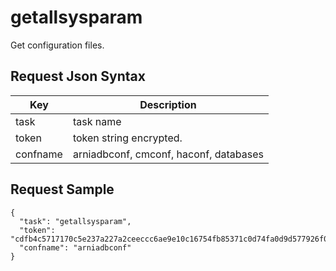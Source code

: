 # getallsysparam

Get configuration files.

## Request Json Syntax

| **Key** | **Description** |
| --- | --- |
| task | task name |
| token | token string encrypted. |
| confname | arniadbconf, cmconf, haconf, databases |

## Request Sample

```
{
  "task": "getallsysparam",
  "token": "cdfb4c5717170c5e237a227a2ceeccc6ae9e10c16754fb85371c0d74fa0d9d577926f07dd201b6aa",
  "confname": "arniadbconf"
}
```
